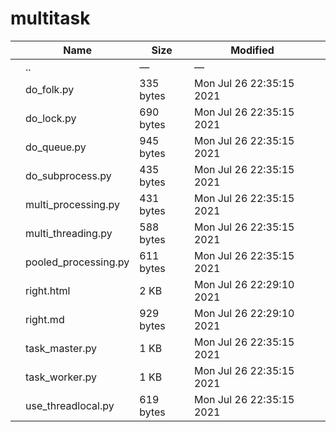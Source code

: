 multitask
=========

<table><thead><tr class="header"><th></th><th>Name</th><th>Size</th><th>Modified</th><th></th></tr></thead><tbody><tr class="odd"><td></td><td><span class="goup">..</span></td><td>—</td><td>—</td><td></td></tr><tr class="even"><td></td><td><span class="name">do_folk.py</span></td><td>335 bytes</td><td>Mon Jul 26 22:35:15 2021</td><td></td></tr><tr class="odd"><td></td><td><span class="name">do_lock.py</span></td><td>690 bytes</td><td>Mon Jul 26 22:35:15 2021</td><td></td></tr><tr class="even"><td></td><td><span class="name">do_queue.py</span></td><td>945 bytes</td><td>Mon Jul 26 22:35:15 2021</td><td></td></tr><tr class="odd"><td></td><td><span class="name">do_subprocess.py</span></td><td>435 bytes</td><td>Mon Jul 26 22:35:15 2021</td><td></td></tr><tr class="even"><td></td><td><span class="name">multi_processing.py</span></td><td>431 bytes</td><td>Mon Jul 26 22:35:15 2021</td><td></td></tr><tr class="odd"><td></td><td><span class="name">multi_threading.py</span></td><td>588 bytes</td><td>Mon Jul 26 22:35:15 2021</td><td></td></tr><tr class="even"><td></td><td><span class="name">pooled_processing.py</span></td><td>611 bytes</td><td>Mon Jul 26 22:35:15 2021</td><td></td></tr><tr class="odd"><td></td><td><span class="name">right.html</span></td><td>2 KB</td><td>Mon Jul 26 22:29:10 2021</td><td></td></tr><tr class="even"><td></td><td><span class="name">right.md</span></td><td>929 bytes</td><td>Mon Jul 26 22:29:10 2021</td><td></td></tr><tr class="odd"><td></td><td><span class="name">task_master.py</span></td><td>1 KB</td><td>Mon Jul 26 22:35:15 2021</td><td></td></tr><tr class="even"><td></td><td><span class="name">task_worker.py</span></td><td>1 KB</td><td>Mon Jul 26 22:35:15 2021</td><td></td></tr><tr class="odd"><td></td><td><span class="name">use_threadlocal.py</span></td><td>619 bytes</td><td>Mon Jul 26 22:35:15 2021</td><td></td></tr></tbody></table>
